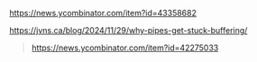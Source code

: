 https://news.ycombinator.com/item?id=43358682

https://jvns.ca/blog/2024/11/29/why-pipes-get-stuck-buffering/
> https://news.ycombinator.com/item?id=42275033
